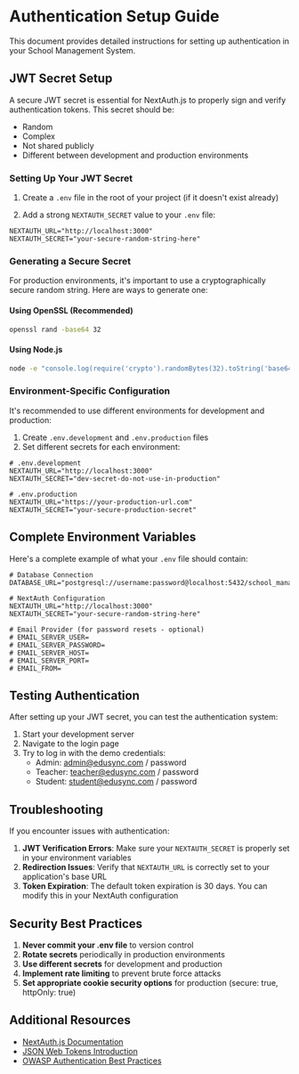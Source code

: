 # Authentication Setup Guide

This document provides detailed instructions for setting up authentication in your School Management System.

## JWT Secret Setup

A secure JWT secret is essential for NextAuth.js to properly sign and verify authentication tokens. This secret should be:

- Random
- Complex
- Not shared publicly
- Different between development and production environments

### Setting Up Your JWT Secret

1. Create a `.env` file in the root of your project (if it doesn't exist already)

2. Add a strong `NEXTAUTH_SECRET` value to your `.env` file:

```
NEXTAUTH_URL="http://localhost:3000"
NEXTAUTH_SECRET="your-secure-random-string-here"
```

### Generating a Secure Secret

For production environments, it's important to use a cryptographically secure random string. Here are ways to generate one:

#### Using OpenSSL (Recommended)

```bash
openssl rand -base64 32
```

#### Using Node.js

```bash
node -e "console.log(require('crypto').randomBytes(32).toString('base64'))"
```

### Environment-Specific Configuration

It's recommended to use different environments for development and production:

1. Create `.env.development` and `.env.production` files
2. Set different secrets for each environment:

```
# .env.development
NEXTAUTH_URL="http://localhost:3000"
NEXTAUTH_SECRET="dev-secret-do-not-use-in-production"

# .env.production
NEXTAUTH_URL="https://your-production-url.com"
NEXTAUTH_SECRET="your-secure-production-secret"
```

## Complete Environment Variables

Here's a complete example of what your `.env` file should contain:

```
# Database Connection
DATABASE_URL="postgresql://username:password@localhost:5432/school_management"

# NextAuth Configuration
NEXTAUTH_URL="http://localhost:3000"
NEXTAUTH_SECRET="your-secure-random-string-here"

# Email Provider (for password resets - optional)
# EMAIL_SERVER_USER=
# EMAIL_SERVER_PASSWORD=
# EMAIL_SERVER_HOST=
# EMAIL_SERVER_PORT=
# EMAIL_FROM=
```

## Testing Authentication

After setting up your JWT secret, you can test the authentication system:

1. Start your development server
2. Navigate to the login page
3. Try to log in with the demo credentials:
   - Admin: admin@edusync.com / password
   - Teacher: teacher@edusync.com / password
   - Student: student@edusync.com / password

## Troubleshooting

If you encounter issues with authentication:

1. **JWT Verification Errors**: Make sure your `NEXTAUTH_SECRET` is properly set in your environment variables
2. **Redirection Issues**: Verify that `NEXTAUTH_URL` is correctly set to your application's base URL
3. **Token Expiration**: The default token expiration is 30 days. You can modify this in your NextAuth configuration

## Security Best Practices

1. **Never commit your .env file** to version control
2. **Rotate secrets** periodically in production environments
3. **Use different secrets** for development and production
4. **Implement rate limiting** to prevent brute force attacks
5. **Set appropriate cookie security options** for production (secure: true, httpOnly: true)

## Additional Resources

- [NextAuth.js Documentation](https://next-auth.js.org/configuration/options)
- [JSON Web Tokens Introduction](https://jwt.io/introduction)
- [OWASP Authentication Best Practices](https://cheatsheetseries.owasp.org/cheatsheets/Authentication_Cheat_Sheet.html)
